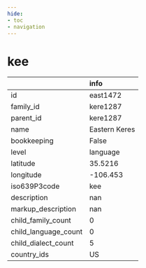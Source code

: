```yaml
---
hide:
- toc
- navigation
---
```

# kee
|                      | info          |
|:---------------------|:--------------|
| id                   | east1472      |
| family_id            | kere1287      |
| parent_id            | kere1287      |
| name                 | Eastern Keres |
| bookkeeping          | False         |
| level                | language      |
| latitude             | 35.5216       |
| longitude            | -106.453      |
| iso639P3code         | kee           |
| description          | nan           |
| markup_description   | nan           |
| child_family_count   | 0             |
| child_language_count | 0             |
| child_dialect_count  | 5             |
| country_ids          | US            |